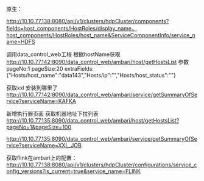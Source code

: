 原生：

http://10.10.77.138:8080/api/v1/clusters/hdpCluster/components?fields=host_components/HostRoles/display_name，host_components/HostRoles/host_name&ServiceComponentInfo/service_name=HDFS


调用data_control_web工程 根据hostName获取
http://10.10.77.142:8090/data_control_web/ambari/host/getHostsList
参数
pageNo:1
pageSize:20
extraFields:{"Hosts/host_name":"data143","Hosts/ip":"","Hosts/host_status":""}

获取xxl 安装到哪里了
http://10.10.77.142:8090/data_control_web/ambari/service/getSummaryOfService?serviceName=KAFKA


新增执行器页面 获取机器地址下拉列表
http://10.10.77.135:8090/data_control_web/ambari/host/getHostsList?pageNo=1&pageSize=100


http://10.10.77.135:8090/data_control_web/ambari/service/getSummaryOfService?serviceName=XXL_JOB

获取flink在ambari上的配置：
http://10.10.77.138:8080/api/v1/clusters/hdpCluster/configurations/service_config_versions?is_current=true&service_name=FLINK